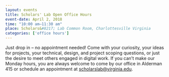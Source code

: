 ```yaml
---
layout: events
title: Scholars' Lab Open Office Hours
event-date: April 2, 2018
time: "10:00 am–11:30 am"
place: Scholars&#8217; Lab Common Room, Charlottesville Virginia
categories: ['office hours']
---
```


Just drop in – no appointment needed! Come with your curiosity, your ideas for projects, your technical, design, and project scoping questions, or just the desire to meet others engaged in digital work.  If you can’t make our Monday hours, you are always welcome to come by our office in Alderman 415 or schedule an appointment at scholarslab@virginia.edu.